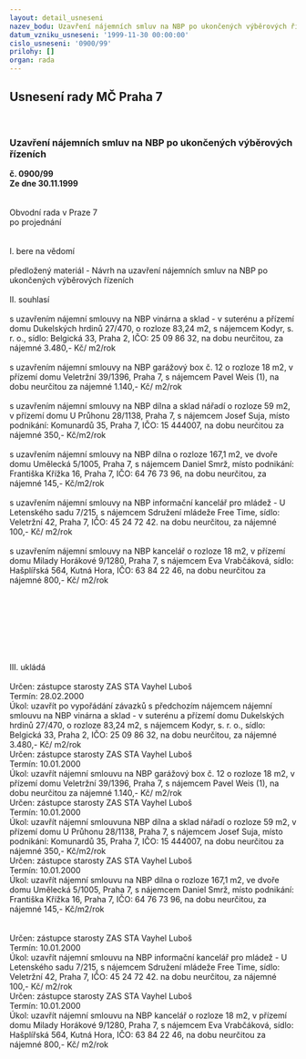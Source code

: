 ```yaml
---
layout: detail_usneseni
nazev_bodu: Uzavření nájemních smluv na NBP po ukončených výběrových řízeních
datum_vzniku_usneseni: '1999-11-30 00:00:00'
cislo_usneseni: '0900/99'
prilohy: []
organ: rada
---
```

<div id="ucUsn_pList" class="usn">
	<span><h2>Usnesení rady MČ Praha 7 </h2>
<br></span><div class="standBody">
<span><h3>Uzavření nájemních smluv na NBP po ukončených výběrových řízeních</h3></span><div class="center">
		<strong>č. 0900/99</strong><br>
	</div>
<div class="center">
		<strong>Ze dne 30.11.1999</strong><br><br>
	</div>
<br>Obvodní rada v Praze 7<br>po projednání<br><br><br>I.	bere na vědomí<br><br> předložený materiál - Návrh na uzavření nájemních smluv na NBP po ukončených výběrových řízeních<br><br>II.	souhlasí <br><br>s uzavřením nájemní smlouvy na NBP vinárna a sklad - v suterénu a přízemí domu Dukelských hrdinů 27/470, o rozloze 83,24 m2, s nájemcem Kodyr, s. r. o., sídlo: Belgická 33, Praha 2, IČO: 25 09 86 32, na dobu neurčitou, za nájemné 3.480,- Kč/ m2/rok<br><br>s uzavřením nájemní smlouvy na NBP garážový box č. 12 o rozloze 18 m2, v přízemí domu Veletržní 39/1396, Praha 7, s nájemcem Pavel Weis (1), na dobu neurčitou za nájemné 1.140,- Kč/ m2/rok<br><br>s uzavřením nájemní smlouvy na NBP dílna a sklad nářadí o rozloze 59 m2, v přízemí domu U Průhonu 28/1138, Praha 7, s nájemcem Josef Suja, místo podnikání: Komunardů 35, Praha 7, IČO: 15 444007, na dobu neurčitou za nájemné 350,- Kč/m2/rok<br><br>s uzavřením nájemní smlouvy na NBP dílna o rozloze 167,1 m2, ve dvoře domu Umělecká 5/1005, Praha 7, s nájemcem Daniel Smrž, místo podnikání: Františka Křížka 16, Praha 7, IČO: 64 76 73 96, na dobu neurčitou, za nájemné  145,- Kč/m2/rok     <br><br>s uzavřením nájemní smlouvy na NBP informační kancelář pro mládež - U Letenského sadu 7/215, s nájemcem Sdružení mládeže Free Time, sídlo: Veletržní 42, Praha 7, IČO: 45 24 72 42. na dobu neurčitou, za nájemné 100,- Kč/ m2/rok<br><br>s uzavřením nájemní smlouvy na NBP kancelář o rozloze 18 m2, v přízemí domu Milady Horákové 9/1280, Praha 7, s nájemcem Eva Vrabčáková, sídlo: Hašplířská 564, Kutná Hora, IČO: 63 84 22 46, na dobu neurčitou za nájemné 800,- Kč/ m2/rok<br><br><br><br><br><br><br><br><br>III.	ukládá <br><br> Určen:	zástupce starosty	ZAS STA Vayhel Luboš<br>Termín: 28.02.2000<br>Úkol:	uzavřít po vypořádání závazků s předchozím nájemcem nájemní smlouvu na NBP vinárna a sklad - v suterénu a přízemí domu Dukelských hrdinů 27/470, o rozloze 83,24 m2, s nájemcem Kodyr, s. r. o., sídlo: Belgická 33, Praha 2, IČO: 25 09 86 32, na dobu neurčitou, za nájemné 3.480,- Kč/ m2/rok<br>   Určen:	zástupce starosty	ZAS STA Vayhel Luboš<br>Termín: 10.01.2000<br>Úkol:	uzavřít nájemní smlouvu na NBP garážový box č. 12 o rozloze 18 m2, v přízemí domu Veletržní 39/1396, Praha 7, s nájemcem Pavel Weis (1), na dobu neurčitou za nájemné 1.140,- Kč/ m2/rok<br>  Určen:	zástupce starosty	ZAS STA Vayhel Luboš<br>Termín: 10.01.2000<br>Úkol:	uzavřít nájemní smlouvuna NBP dílna a sklad nářadí o rozloze 59 m2, v přízemí domu U Průhonu 28/1138, Praha 7, s nájemcem Josef Suja, místo podnikání: Komunardů 35, Praha 7, IČO: 15 444007, na dobu neurčitou za nájemné 350,- Kč/m2/rok<br>  Určen:	zástupce starosty	ZAS STA Vayhel Luboš<br>Termín: 10.01.2000<br>Úkol:	uzavřít nájemní smlouvu na NBP dílna o rozloze 167,1 m2, ve dvoře domu Umělecká 5/1005, Praha 7, s nájemcem Daniel Smrž, místo podnikání: Františka Křížka 16, Praha 7, IČO: 64 76 73 96, na dobu neurčitou, za nájemné  145,- Kč/m2/rok     <br> <br><br> Určen:	zástupce starosty	ZAS STA Vayhel Luboš<br>Termín: 10.01.2000<br>Úkol:	uzavřít nájemní smlouvu na NBP informační kancelář pro mládež - U Letenského sadu 7/215, s nájemcem Sdružení mládeže Free Time, sídlo: Veletržní 42, Praha 7, IČO: 45 24 72 42. na dobu neurčitou, za nájemné 100,- Kč/ m2/rok<br>  Určen:	zástupce starosty	ZAS STA Vayhel Luboš<br>Termín: 10.01.2000<br>Úkol:	uzavřít nájemní smlouvu na NBP kancelář o rozloze 18 m2, v přízemí domu Milady Horákové 9/1280, Praha 7, s nájemcem Eva Vrabčáková, sídlo: Hašplířská 564, Kutná Hora, IČO: 63 84 22 46, na dobu neurčitou za nájemné 800,- Kč/ m2/rok<br>
</div>
</div>